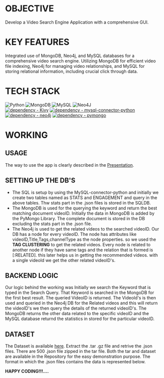 # **OBJECTIVE**
Develop a Video Search Engine Application with a comprehensive GUI.

# **KEY FEATURES**
Integrated use of MongoDB, Neo4j, and MySQL databases for a comprehensive video 
search engine. Utilizing MongoDB for efficient video file indexing, Neo4j for managing 
video relationships, and MySQL for storing relational information, including crucial click through data. 

# **TECH STACK**
![Python](https://img.shields.io/badge/python-3670A0?style=for-the-badge&logo=python&logoColor=ffdd54)
![MongoDB](https://img.shields.io/badge/MongoDB-%234ea94b.svg?style=for-the-badge&logo=mongodb&logoColor=white)
![MySQL](https://img.shields.io/badge/mysql-%2300f.svg?style=for-the-badge&logo=mysql&logoColor=white)
![Neo4J](https://img.shields.io/badge/Neo4j-008CC1?style=for-the-badge&logo=neo4j&logoColor=white)</br>
[![dependency - Kivy](https://img.shields.io/badge/dependency-Kivy-green)](https://pypi.org/project/Kivy)
[![dependency - mysql-connector-python](https://img.shields.io/badge/dependency-mysql--connector--python-green)](https://pypi.org/project/mysql-connector-python)
[![dependency - neo4j](https://img.shields.io/badge/dependency-neo4j-green)](https://pypi.org/project/neo4j)
[![dependency - pymongo](https://img.shields.io/badge/dependency-pymongo-green)](https://pypi.org/project/pymongo)

# **WORKING**</br>
## **USAGE**
The way to use the app is clearly described in the [Presentation](Presentation.pdf).</br>

## **SETTING UP THE DB'S**
* The SQL is setup by using the MySQL-connector-python and initially we create two tables named as STATS and ENGAGEMENT and query in the above tables. Thw stats part in the .json files is stored in the SQLDB.</br>
* The MongoDB is used for the querying the keyword and return the best matching document videoID. Initially the data in MongoDB is added by the PyMongo Library. The complete document is stored in the DB excluding the stats part in the .json file.</br>
* The Neo4j is used to get the related videos to the searched videoID. Our DB has a node for every videoID. The node has attributes like videoID,Title,Tags,channelType as the node properties. so we used the **TAG CLUSTERING** to get the related videos. Every node is related to another node if they have same tags and the relation that is formed is [:RELATED]. this later helps us in getting the recommended videos. with a single videoId we get the other related videoID's.

## **BACKEND LOGIC**
Our logic behind the working was Initially we search the Keyword that is typed in the Search Query. That Keyword is searched in the MongoDB for the first best result. The queried VideoID is returned. The VideoId's is then used and queried in the Neo4j DB for the Related videos and this will return the videoID's we then query the details of the returned videoID's. The MongoDB returns the other data related to the specific videoID and the MySQL database returnd the statistics in stored for the particular videoID.

## **DATASET**
The Dataset is available [here](dataset.tar.gz). Extract the .tar .gz file and retrive the .json files. There are 500 .json file zipped in the tar file. Both the tar and dataset are available in the Repository for the easy demonstration purpose. The format in which the .json files contains the data is represented below.



**HAPPY CODING!!!....**